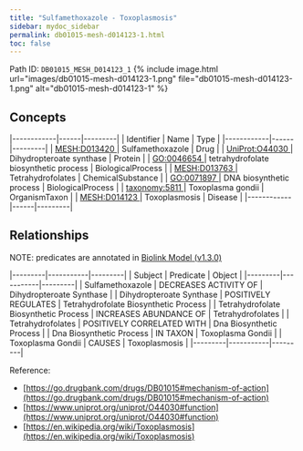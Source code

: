 ```yaml
---
title: "Sulfamethoxazole - Toxoplasmosis"
sidebar: mydoc_sidebar
permalink: db01015-mesh-d014123-1.html
toc: false 
---
```



Path ID: `DB01015_MESH_D014123_1`
{% include image.html url="images/db01015-mesh-d014123-1.png" file="db01015-mesh-d014123-1.png" alt="db01015-mesh-d014123-1" %}

## Concepts

|------------|------|---------|
| Identifier | Name | Type    |
|------------|------|---------|
| <a href="https://identifiers.org/MESH:D013420">MESH:D013420 </a> | Sulfamethoxazole | Drug |
| <a href="https://identifiers.org/UniProt:O44030">UniProt:O44030 </a> | Dihydropteroate synthase | Protein |
| <a href="https://identifiers.org/GO:0046654">GO:0046654 </a> | tetrahydrofolate biosynthetic process | BiologicalProcess |
| <a href="https://identifiers.org/MESH:D013763">MESH:D013763 </a> | Tetrahydrofolates | ChemicalSubstance |
| <a href="https://identifiers.org/GO:0071897">GO:0071897 </a> | DNA biosynthetic process | BiologicalProcess |
| <a href="https://identifiers.org/taxonomy:5811">taxonomy:5811 </a> | Toxoplasma gondii | OrganismTaxon |
| <a href="https://identifiers.org/MESH:D014123">MESH:D014123 </a> | Toxoplasmosis | Disease |
|------------|------|---------|

## Relationships


NOTE: predicates are annotated in <a href="https://github.com/biolink/biolink-model/releases/tag/v1.3.0">Biolink Model (v1.3.0)</a>

|---------|-----------|---------|
| Subject | Predicate | Object  |
|---------|-----------|---------|
| Sulfamethoxazole | DECREASES ACTIVITY OF | Dihydropteroate Synthase |
| Dihydropteroate Synthase | POSITIVELY REGULATES | Tetrahydrofolate Biosynthetic Process |
| Tetrahydrofolate Biosynthetic Process | INCREASES ABUNDANCE OF | Tetrahydrofolates |
| Tetrahydrofolates | POSITIVELY CORRELATED WITH | Dna Biosynthetic Process |
| Dna Biosynthetic Process | IN TAXON | Toxoplasma Gondii |
| Toxoplasma Gondii | CAUSES | Toxoplasmosis |
|---------|-----------|---------|

Reference: 
  - [https://go.drugbank.com/drugs/DB01015#mechanism-of-action](https://go.drugbank.com/drugs/DB01015#mechanism-of-action)
  - [https://www.uniprot.org/uniprot/O44030#function](https://www.uniprot.org/uniprot/O44030#function)
  - [https://en.wikipedia.org/wiki/Toxoplasmosis](https://en.wikipedia.org/wiki/Toxoplasmosis)
